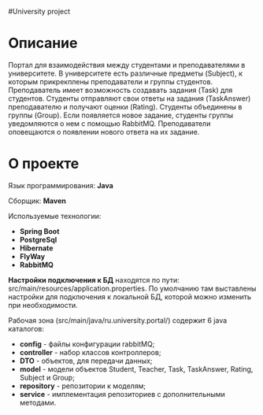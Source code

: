 #University project
# Описание
Портал для взаимодействия между студентами и преподавателями в университете. В университете есть различные предметы (Subject),
к которым прикрекплены преподаватели и группы студентов. Преподаватель имеет возможность
создавать задания (Task) для студентов. Студенты отправляют свои ответы на задания (TaskAnswer)
преподавателю и получают оценки (Rating). Студенты объединены в группы (Group). Если появляется новое 
задание, студенты группы уведомляются о нем с помощью RabbitMQ. Преподаватели оповещаются о появлении нового ответа на их задание.
# О проекте
Язык программирования: **Java**

Сборщик: **Maven**

Используемые технологии:

- **Spring Boot**
- **PostgreSql**
- **Hibernate**
- **FlyWay**
- **RabbitMQ**

**Настройки подключения к БД** находятся по пути: src/main/resources/application.properties. По умолчанию там выставлены настройки для подключения к локальной БД, которой можно изменить при необходимости.

Рабочая зона (src/main/java/ru.university.portal/) содержит 6 java каталогов:

- **config** - файлы конфигурации rabbitMQ;
- **controller** - набор классов контроллеров;
- **DTO** - объектов, для передачи данных;
- **model** - модели объектов Student, Teacher, Task, TaskAnswer, Rating, Subject и Group;
- **repository** - репозитории к моделям;
- **service** - имплементация репозиториев с дополнительными методами.
